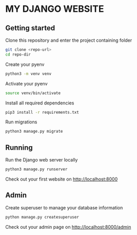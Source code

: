# MY DJANGO WEBSITE

## Getting started

Clone this repository and enter the project containing folder

```bash
git clone <repo-url>
cd repo-dir
```

Create your pyenv

```bash
python3 -m venv venv 
```

Activate your pyenv

```bash
source venv/bin/activate
```

Install all required dependencies

```bash
pip3 install -r requirements.txt
```

Run migrations

```bash
python3 manage.py migrate
```

## Running

Run the Django web server locally

```bash
python3 manage.py runserver
```

Check out your first website on [http://localhost:8000](http://localhost:8000)

## Admin

Create superuser to manage your database information

```bash
python manage.py createsuperuser
```

Check out your admin page on [http://localhost:8000/admin](http://localhost:8000/admin)
